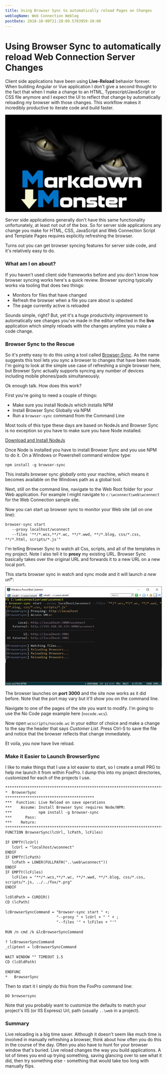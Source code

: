 ```yaml
---
title: Using Browser Sync to automatically reload Pages on Changes
weblogName: Web Connection Weblog
postDate: 2018-10-09T21:28:09.5783959-10:00
---
```

# Using Browser Sync to automatically reload Web Connection Server Changes

Client side applications have been using **Live-Reload** behavior forever. When building Angular or Vue application I don't give a second thought to the fact that when I make a change to an HTML, Typescript/JavaScript or CSS file anymore and I expect the UI to reflect that change by automatically reloading my browser with those changes. This workflow makes it incredibly productive to iterate code and build faster.

![](MarkdownImage.png)

Server side applications generally don't have this same functionality unfortunately, at least not out of the box. So for server side applications any change you make  for HTML, CSS, JavaScript and Web Connection Script and Template Pages requires explicitly refreshing the browser.

Turns out you can get browser syncing features for server side code, and it's relatively easy to do.

### What am I on about?
If you haven't used client side frameworks before and you don't know how browser syncing works here's a quick review. Browser syncing typically works via tooling that does two things:

* Monitors for files that have changed 
* Refresh the browser when a file you care about is updated
* The page currently active is reloaded

Sounds simple, right? But, yet it's a huge productivity improvement to automatically see changes you've made in the editor reflected in the **live** application which simply reloads with the changes anytime you make a code change.

### Browser Sync to the Rescue
So it's pretty easy to do this using a tool called [Browser-Sync](https://browsersync.io/). As the name suggests this tool lets you sync a browser to changes that have been made. I'm going to look at the simple use case of refreshing a single browser here, but Browser Sync actually supports syncing any number of devices including mobile phones/pads simultaneously.

Ok enough talk. How does this work?

First you're going to need a couple of things:

* Make sure you install NodeJs which installs NPM
* Install Browser Sync Globally via NPM
* Run a `browser-sync` command from the Command Line

Most tools of this type these days are based on NodeJs and Browser Sync is no exception so you have to make sure you have Node installed.

[Download and Install NodeJs](https://nodejs.org/en/download/)

Once Node is installed you have to install Browser Sync and you use NPM to do it. On a Windows or Powershell command window type:

```
npm install -g browser-sync
```

This installs browser sync *globally* onto your machine, which means it becomes available on the Windows path as a global tool.

Next, still on the command line, navigate to the Web Root folder for your Web application. For example I might navigate to `c:\wconnect\web\wconnect` for the Web Connection sample site.

Now you can start up browser sync to monitor your Web site (all on one line):

```
browser-sync start 
   --proxy localhost/wconnect
   --files '**/*.wcs,**/*.wc, **/*.wwd, **/*.blog, css/*.css, **/*.html, scripts/*.js'"
```

I'm telling Browser Sync to watch all Css, scripts, and all of the templates in my project. Note I also tell it to **proxy** my existing URL. Browser Sync basically takes over the original URL and forwards it to a new URL on a new local port.

This starts browser sync in watch and sync mode and it will launch *a new url**:

![](browser-sync-running.png)

The browser launches on **port 3000**  and the site now works as it did before. Note that the port may vary but it'll show you on the command line.

Navigate to one of the pages of the site you want to modify. I'm going to use the No Code page example here (`nocode.wcs`). 

Now open `wcscripts/nocode.wc` in your editor of choice and make a change to the say the  header that says *Customer List*. Press Ctrl-S to save the file and notice that the browser reflects that change immediately.

Et voila, you now have live reload.

### Make it Easier to Launch BrowserSync
I like to make things that I use a lot easier to start, so I create a small PRG to help me launch it from within FoxPro. I dump this into my project directories, customized for each of the projects I use.

```foxpro
************************************************************************
*  BrowserSync
****************************************
***  Function: Live Reload on save operations
***    Assume: Install Browser Sync requires Node/NPM:
***            npm install -g browser-sync
***      Pass:
***    Return:
************************************************************************
FUNCTION BrowserSync(lcUrl, lcPath, lcFiles)

IF EMPTY(lcUrl)
   lcUrl = "localhost/wconnect"
ENDIF
IF EMPTY(lcPath)
   lcPath = LOWER(FULLPATH("..\web\wconnect"))
ENDIF
IF EMPTY(lcFiles)
   lcFiles = "**/*.wcs,**/*.wc, **/*.wwd, **/*.blog, css/*.css, scripts/*.js, ../../fox/*.prg"
ENDIF

lcOldPath = CURDIR()
CD (lcPath)

lcBrowserSyncCommand = "browser-sync start " +;
                       "--proxy " + lcUrl + " " + ;
                       "--files '" + lcFiles + "'"
                       
RUN /n cmd /k &lcBrowserSyncCommand

? lcBrowserSyncCommand
_cliptext = lcBrowserSyncCommand

WAIT WINDOW "" TIMEOUT 1.5
CD (lcOldPath)

ENDFUNC
*   BrowserSync
```

Then to start it I simply do this from the FoxPro command line:

```foxpro
DO browsersync
```

Note that you probably want to customize the defaults to match your project's IIS (or IIS Express) Url, path (usually `..\web` in a project).


### Summary
Live reloading is a big time saver. Although it doesn't seem like much time is involved in manually refreshing a browser, think about how often you do this in the course of the day. Often you also have to hunt for your browser window that's buried. Live reload changes the way you build applications. A lot of times you end up trying something, saving glancing over to see what it did, then try something else - something that would take too long with manually flips.